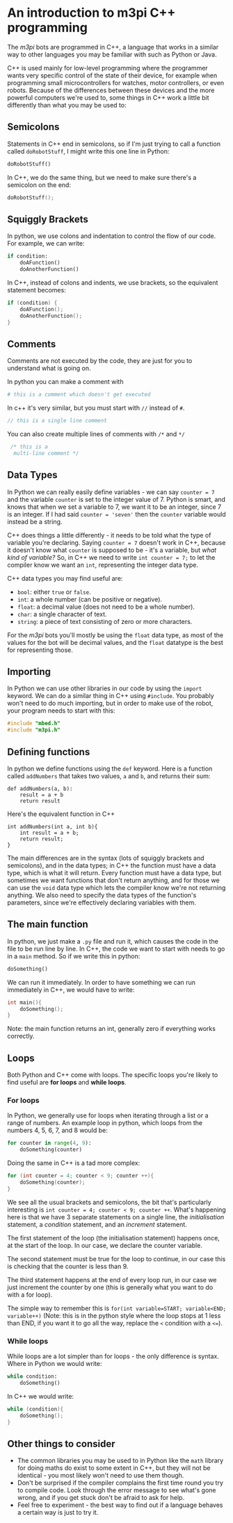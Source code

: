 An introduction to m3pi C++ programming
===

The *m3pi* bots are programmed in C++, a language that works in a similar way to other languages you may be familiar with such as Python or Java.

C++ is used mainly for low-level programming where the programmer wants very specific control of the state of their device, for example when programming small microcontrollers for watches, motor controllers, or even robots. Because of the differences between these devices and the more powerful computers we're used to, some things in C++ work a little bit differently than what you may be used to:

## Semicolons

Statements in C++ end in semicolons, so if I'm just trying to call a function called `doRobotStuff`, I might write this one line in Python:

```python
doRobotStuff()
```

In C++, we do the same thing, but we need to make sure there's a semicolon on the end:

```c++
doRobotStuff();
```

## Squiggly Brackets

In python, we use colons and indentation to control the flow of our code. For example, we can write:

```python
if condition:
    doAFunction()
    doAnotherFunction()
```

In C++, instead of colons and indents, we use brackets, so the equivalent statement becomes:

```c++
if (condition) {
    doAFunction();
    doAnotherFunction();
}
```

## Comments

Comments are not executed by the code, they are just for you to understand what is going on.

In python you can make a comment with

```python
# this is a comment which doesn't get executed
```

In c++ it's very similar, but you must start with `//` instead of `#`.

```c++
// this is a single line comment
```

You can also create multiple lines of comments with `/*` and `*/`
```c++
 /* this is a
  multi-line comment */
```

## Data Types
In Python we can really easily define variables - we can say `counter = 7` and the variable `counter` is set to the integer value of 7. Python is smart, and knows that when we set a variable to 7, we want it to be an integer, since 7 is an integer. If I had said `counter = 'seven'` then the `counter` variable would instead be a string.

C++ does things a little differently - it needs to be told what the type of variable you're declaring. Saying `counter = 7` doesn't work in C++, because it doesn't know what `counter` is supposed to be - it's a variable, but *what kind of variable?* So, in C++ we need to write `int counter = 7;` to let the compiler know we want an `int`, representing the integer data type.

C++ data types you may find useful are:

- `bool`: either `true` or `false`.
- `int`: a whole number (can be positive or negative).
- `float`: a decimal value (does not need to be a whole number).
- `char`: a single character of text.
- `string`: a piece of text consisting of zero or more characters.

For the *m3pi* bots you'll mostly be using the `float` data type, as most of the values for the bot will be decimal values, and the `float` datatype is the best for representing those.

## Importing

In Python we can use other libraries in our code by using the `import` keyword. We can do a similar thing in C++ using `#include`. You probably won't need to do much importing, but in order to make use of the robot, your program needs to start with this:

```c++
#include "mbed.h"
#include "m3pi.h"
```
## Defining functions

In python we define functions using the `def` keyword. Here is a function called `addNumbers` that takes two values, `a` and `b`, and returns their sum:

```
def addNumbers(a, b):
    result = a + b
    return result
```

Here's the equivalent function in C++

```
int addNumbers(int a, int b){
    int result = a + b;
    return result;
}
```

The main differences are in the syntax (lots of squiggly brackets and semicolons), and in the data types; in C++ the function must have a data type, which is what it will return. Every function must have a data type, but sometimes we want functions that don't return anything, and for those we can use the `void` data type which lets the compiler know we're not returning anything. We also need to specify the data types of the function's parameters, since we're effectively declaring variables with them.

## The main function

In python, we just make a `.py` file and run it, which causes the code in the file to be run line by line. In C++, the code we want to start with needs to go in a `main` method. So if we write this in python:

```python
doSomething()
```

We can run it immediately. In order to have something we can run immediately in C++, we would have to write:

```c++
int main(){
    doSomething();
}
```

Note: the main function returns an int, generally zero if everything works correctly.

## Loops

Both Python and C++ come with loops. The specific loops you're likely to find useful are **for loops** and **while loops**.

### For loops
In Python, we generally use for loops when iterating through a list or a range of numbers. An example loop in python, which loops from the numbers 4, 5, 6, 7, and 8 would be:

```python
for counter in range(4, 9):
    doSomething(counter)
```

Doing the same in C++ is a tad more complex:


```c++
for (int counter = 4; counter < 9; counter ++){
    doSomething(counter);
}
```

We see all the usual brackets and semicolons, the bit that's particularly interesting is `int counter = 4; counter < 9; counter ++`. What's happening here is that we have 3 separate statements on a single line, the *initialisation* statement, a *condition* statement, and an *increment* statement.

The first statement of the loop (the initialisation statement) happens once, at the start of the loop. In our case, we declare the counter variable.

The second statement must be true for the loop to continue, in our case this is checking that the counter is less than 9.

The third statement happens at the end of every loop run, in our case we just increment the counter by one (this is generally what you want to do with a for loop).

The simple way to remember this is `for(int variable=START; variable<END; variable++)` (Note: this is in the python style where the loop stops at 1 less than END, if you want it to go all the way, replace the `<` condition with a `<=`).

### While loops
While loops are a lot simpler than for loops - the only difference is syntax. Where in Python we would write:

```python
while condition:
    doSomething()
```

In C++ we would write:

```c++
while (condition){
    doSomething();
}
```

## Other things to consider
- The common libraries you may be used to in Python like the `math` library for doing maths do exist to some extent in C++, but they will not be identical - you most likely won't need to use them though.
- Don't be surprised if the compiler complains the first time round you try to compile code. Look through the error message to see what's gone wrong, and if you get stuck don't be afraid to ask for help.
- Feel free to experiment - the best way to find out if a language behaves a certain way is just to try it.
